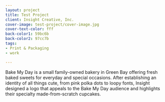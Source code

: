```yaml
---
layout: project
title: Test Project
client: Insight Creative, Inc.
cover-image: test-project/cover-image.jpg
cover-text-color: fff
back-color1: 59bc6b
back-color2: 97cc7b
tags:
- Print & Packaging
- work

---
```

Bake My Day is a small family-owned bakery in Green Bay offering fresh baked sweets for everyday and special occasions. After establishing an identity of all things cute, from pink polka dots to loopy fonts, Insight designed a logo that appeals to the Bake My Day audience and highlights their specialty made-from-scratch cupcakes.

